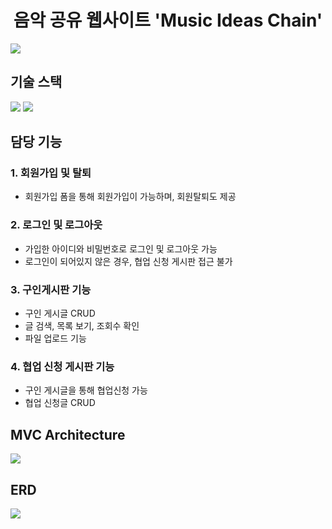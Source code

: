<h1 align="center">음악 공유 웹사이트 'Music Ideas Chain'</h1>
<img src="https://user-images.githubusercontent.com/72064966/183706562-631741ac-9474-4685-977c-e23cc5f2bab4.PNG">


## 기술 스택
<p>
  <img src="https://img.shields.io/badge/Java-007396?style=flat-square&logo=Java&logoColor=white"/>
  <img src="https://img.shields.io/badge/Oracle-DB3552?style=flat-square&logo=Oracle&logoColor=white"/>
</p>

## 담당 기능
### 1. 회원가입 및 탈퇴
- 회원가입 폼을 통해 회원가입이 가능하며, 회원탈퇴도 제공
### 2. 로그인 및 로그아웃
- 가입한 아이디와 비밀번호로 로그인 및 로그아웃 가능
- 로그인이 되어있지 않은 경우, 협업 신청 게시판 접근 불가
### 3. 구인게시판 기능
- 구인 게시글 CRUD
- 글 검색, 목록 보기, 조회수 확인
- 파일 업로드 기능
### 4. 협업 신청 게시판 기능
- 구인 게시글을 통해 협업신청 가능
- 협업 신청글 CRUD

## MVC Architecture
<img src="https://user-images.githubusercontent.com/72064966/150838025-9e3238fa-714e-4fb7-87a0-8c41598d04fd.PNG">

## ERD
<img src="https://user-images.githubusercontent.com/72064966/150838051-c72dcaec-73df-481d-988b-efa87bd17ed0.png">
